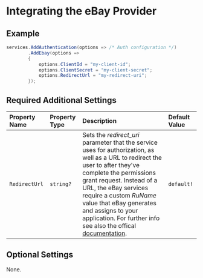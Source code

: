 # Integrating the eBay Provider

## Example

```csharp
services.AddAuthentication(options => /* Auth configuration */)
        .AddEbay(options =>
        {
            options.ClientId = "my-client-id";
            options.ClientSecret = "my-client-secret";
            options.RedirectUrl = "my-redirect-uri";
        });
```

## Required Additional Settings

| Property Name | Property Type | Description                                                  | Default Value |
| :------------ | :------------ | :----------------------------------------------------------- | :------------ |
| `RedirectUrl` | `string?`     | Sets the _redirect_uri_ parameter that the service uses for authorization, as well as a URL to redirect the user to after they've complete the permissions grant request. Instead of a URL, the eBay services require a custom *RuName* value that eBay generates and assigns to your application. For further info see also the offical [documentation](https://developer.ebay.com/api-docs/static/oauth-redirect-uri.html). | `default!`    |

## Optional Settings

None.
